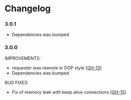 # Changelog

### 3.0.1

- Dependencies was bumped

### 3.0.0

IMPROVEMENTS:

- requester was rewrote in OOP style
[[GH-13](https://github.com/LCMApps/lcm-requester/pull/13)]
- Dependencies was bumped

BUG FIXES:

- Fix of memory leak with keep alive connections
[[GH-15](https://github.com/LCMApps/lcm-requester/issues/15)]